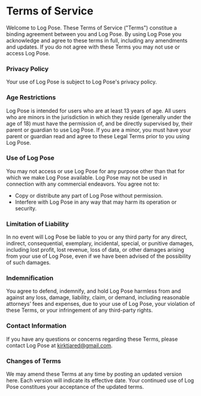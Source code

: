 # Terms of Service

Welcome to Log Pose. These Terms of Service ("Terms") constitue a binding agreement between you and Log Pose. By using Log Pose you acknowledge and agree to these terms in full, including any amendments and updates. If you do not agree with these Terms you may not use or access Log Pose.

### Privacy Policy
Your use of Log Pose is subject to Log Pose's privacy policy.

### Age Restrictions
Log Pose is intended for users who are at least 13 years of age. All users who are minors in the jurisdiction in which they reside (generally under the age of 18) must have the permission of, and be directly supervised by, their parent or guardian to use Log Pose. If you are a minor, you must have your parent or guardian read and agree to these Legal Terms prior to you using Log Pose.

### Use of Log Pose
You may not access or use Log Pose for any purpose other than that for which we make Log Pose available. Log Pose may not be used in connection with any commercial endeavors.
You agree not to:

- Copy or distribute any part of Log Pose without permission.
- Interfere with Log Pose in any way that may harm its operation or security.

### Limitation of Liability
In no event will Log Pose be liable to you or any third party for any direct, indirect, consequential, exemplary, incidental, special, or punitive damages, including lost profit, lost revenue, loss of data, or other damages arising from your use of Log Pose, even if we have been advised of the possibility of such damages.

### Indemnification
You agree to defend, indemnify, and hold Log Pose harmless from and against any loss, damage, liability, claim, or demand, including reasonable attorneys’ fees and expenses, due to your use of Log Pose, your violation of these Terms, or your infringement of any third-party rights.

### Contact Information
If you have any questions or concerns regarding these Terms, please contact Log Pose at kirktjared@gmail.com.

### Changes of Terms
We may amend these Terms at any time by posting an updated version here. Each version will indicate its effective date. Your continued use of Log Pose constitues your acceptance of the updated terms.
